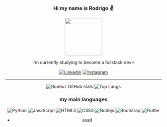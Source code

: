 <div align="center">



### Hi my name is Rodrigo ✌️

<img width="120px" src="https://media2.giphy.com/media/lSJyfxxuewjTBJZW3L/giphy.gif?cid=ecf05e47ffliskhk4h2d280ptwr3tncd8nfh75ysc39pmg2s&ep=v1_stickers_search&rid=giphy.gif&ct=s" >

I'm currently studying to become a fullstack dev🔥 

[![Linkedin](https://img.shields.io/badge/LinkedIn-0077B5?style=for-the-badge&logo=linkedin&logoColor=white)](https://www.linkedin.com/in/rodrigo-nicacio-tavares-661241218/) [![Instagram](https://img.shields.io/badge/Instagram-E4405F?style=for-the-badge&logo=instagram&logoColor=white)](https://www.instagram.com/roodeus/)

<hr>

![Rodeuz GitHub stats](https://github-readme-stats.vercel.app/api?username=Rodeuz&show_icons=true&theme=radical) ![Top Langs](https://github-readme-stats.vercel.app/api/top-langs/?username=Rodeuz&layout=compact&theme=radical) 




### my main languages

<div>
<img alt="Python" src="https://img.shields.io/badge/Python-3776AB?style=for-the-badge&logo=python&logoColor=white" />
<img alt="JavaScript" src="https://img.shields.io/badge/JavaScript-F7DF1E?style=for-the-badge&logo=javascript&logoColor=black" />
<img alt="HTML5" src="https://img.shields.io/badge/HTML5-E34F26?style=for-the-badge&logo=html5&logoColor=white" />
<img alt="CSS3" src="https://img.shields.io/badge/CSS3-1572B6?style=for-the-badge&logo=css3&logoColor=white" />
<img alt="Nodejs" src="https://img.shields.io/badge/Node.js-43853D?style=for-the-badge&logo=node.js&logoColor=white" />
<img alt="Bootstrap" src="https://img.shields.io/badge/Bootstrap-563D7C?style=for-the-badge&logo=bootstrap&logoColor=white" />
<img alt="Flutter" src="https://img.shields.io/badge/Flutter-02569B?style=for-the-badge&logo=flutter&logoColor=white" />
</div>

- asad

</div>
